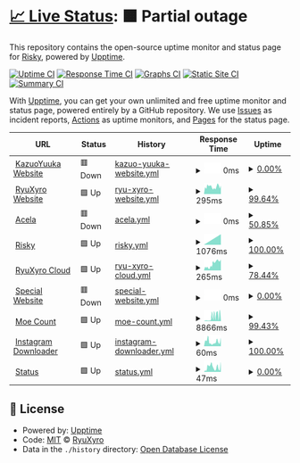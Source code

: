 # [📈 Live Status](https://RyuXyro.github.io/status): <!--live status--> **🟧 Partial outage**

This repository contains the open-source uptime monitor and status page for [Risky](https://RyuXyro.github.io/status), powered by [Upptime](https://github.com/upptime/upptime).

[![Uptime CI](https://github.com/RyuXyro/status/workflows/Uptime%20CI/badge.svg)](https://github.com/RyuXyro/status/actions?query=workflow%3A%22Uptime+CI%22)
[![Response Time CI](https://github.com/RyuXyro/status/workflows/Response%20Time%20CI/badge.svg)](https://github.com/RyuXyro/status/actions?query=workflow%3A%22Response+Time+CI%22)
[![Graphs CI](https://github.com/RyuXyro/status/workflows/Graphs%20CI/badge.svg)](https://github.com/RyuXyro/status/actions?query=workflow%3A%22Graphs+CI%22)
[![Static Site CI](https://github.com/RyuXyro/status/workflows/Static%20Site%20CI/badge.svg)](https://github.com/RyuXyro/status/actions?query=workflow%3A%22Static+Site+CI%22)
[![Summary CI](https://github.com/RyuXyro/status/workflows/Summary%20CI/badge.svg)](https://github.com/RyuXyro/status/actions?query=workflow%3A%22Summary+CI%22)

With [Upptime](https://upptime.js.org), you can get your own unlimited and free uptime monitor and status page, powered entirely by a GitHub repository. We use [Issues](https://github.com/RyuXyro/status/issues) as incident reports, [Actions](https://github.com/RyuXyro/status/actions) as uptime monitors, and [Pages](https://RyuXyro.github.io/status) for the status page.

<!--start: status pages-->
<!-- This summary is generated by Upptime (https://github.com/upptime/upptime) -->
<!-- Do not edit this manually, your changes will be overwritten -->
<!-- prettier-ignore -->
| URL | Status | History | Response Time | Uptime |
| --- | ------ | ------- | ------------- | ------ |
| <img alt="" src="https://icons.duckduckgo.com/ip3/kazuoyuuka.rf.gd.ico" height="13"> [KazuoYuuka Website](https://kazuoyuuka.rf.gd) | 🟥 Down | [kazuo-yuuka-website.yml](https://github.com/RyuXyro/status/commits/HEAD/history/kazuo-yuuka-website.yml) | <details><summary><img alt="Response time graph" src="./graphs/kazuo-yuuka-website/response-time-week.png" height="20"> 0ms</summary><br><a href="https://RyuXyro.github.io/status/history/kazuo-yuuka-website"><img alt="Response time 0" src="https://img.shields.io/endpoint?url=https%3A%2F%2Fraw.githubusercontent.com%2FRyuXyro%2Fstatus%2FHEAD%2Fapi%2Fkazuo-yuuka-website%2Fresponse-time.json"></a><br><a href="https://RyuXyro.github.io/status/history/kazuo-yuuka-website"><img alt="24-hour response time 0" src="https://img.shields.io/endpoint?url=https%3A%2F%2Fraw.githubusercontent.com%2FRyuXyro%2Fstatus%2FHEAD%2Fapi%2Fkazuo-yuuka-website%2Fresponse-time-day.json"></a><br><a href="https://RyuXyro.github.io/status/history/kazuo-yuuka-website"><img alt="7-day response time 0" src="https://img.shields.io/endpoint?url=https%3A%2F%2Fraw.githubusercontent.com%2FRyuXyro%2Fstatus%2FHEAD%2Fapi%2Fkazuo-yuuka-website%2Fresponse-time-week.json"></a><br><a href="https://RyuXyro.github.io/status/history/kazuo-yuuka-website"><img alt="30-day response time 0" src="https://img.shields.io/endpoint?url=https%3A%2F%2Fraw.githubusercontent.com%2FRyuXyro%2Fstatus%2FHEAD%2Fapi%2Fkazuo-yuuka-website%2Fresponse-time-month.json"></a><br><a href="https://RyuXyro.github.io/status/history/kazuo-yuuka-website"><img alt="1-year response time 0" src="https://img.shields.io/endpoint?url=https%3A%2F%2Fraw.githubusercontent.com%2FRyuXyro%2Fstatus%2FHEAD%2Fapi%2Fkazuo-yuuka-website%2Fresponse-time-year.json"></a></details> | <details><summary><a href="https://RyuXyro.github.io/status/history/kazuo-yuuka-website">0.00%</a></summary><a href="https://RyuXyro.github.io/status/history/kazuo-yuuka-website"><img alt="All-time uptime 0.00%" src="https://img.shields.io/endpoint?url=https%3A%2F%2Fraw.githubusercontent.com%2FRyuXyro%2Fstatus%2FHEAD%2Fapi%2Fkazuo-yuuka-website%2Fuptime.json"></a><br><a href="https://RyuXyro.github.io/status/history/kazuo-yuuka-website"><img alt="24-hour uptime 0.00%" src="https://img.shields.io/endpoint?url=https%3A%2F%2Fraw.githubusercontent.com%2FRyuXyro%2Fstatus%2FHEAD%2Fapi%2Fkazuo-yuuka-website%2Fuptime-day.json"></a><br><a href="https://RyuXyro.github.io/status/history/kazuo-yuuka-website"><img alt="7-day uptime 0.00%" src="https://img.shields.io/endpoint?url=https%3A%2F%2Fraw.githubusercontent.com%2FRyuXyro%2Fstatus%2FHEAD%2Fapi%2Fkazuo-yuuka-website%2Fuptime-week.json"></a><br><a href="https://RyuXyro.github.io/status/history/kazuo-yuuka-website"><img alt="30-day uptime 0.00%" src="https://img.shields.io/endpoint?url=https%3A%2F%2Fraw.githubusercontent.com%2FRyuXyro%2Fstatus%2FHEAD%2Fapi%2Fkazuo-yuuka-website%2Fuptime-month.json"></a><br><a href="https://RyuXyro.github.io/status/history/kazuo-yuuka-website"><img alt="1-year uptime 0.00%" src="https://img.shields.io/endpoint?url=https%3A%2F%2Fraw.githubusercontent.com%2FRyuXyro%2Fstatus%2FHEAD%2Fapi%2Fkazuo-yuuka-website%2Fuptime-year.json"></a></details>
| <img alt="" src="https://icons.duckduckgo.com/ip3/ryuxyro.epizy.com.ico" height="13"> [RyuXyro Website](http://ryuxyro.epizy.com) | 🟩 Up | [ryu-xyro-website.yml](https://github.com/RyuXyro/status/commits/HEAD/history/ryu-xyro-website.yml) | <details><summary><img alt="Response time graph" src="./graphs/ryu-xyro-website/response-time-week.png" height="20"> 295ms</summary><br><a href="https://RyuXyro.github.io/status/history/ryu-xyro-website"><img alt="Response time 349" src="https://img.shields.io/endpoint?url=https%3A%2F%2Fraw.githubusercontent.com%2FRyuXyro%2Fstatus%2FHEAD%2Fapi%2Fryu-xyro-website%2Fresponse-time.json"></a><br><a href="https://RyuXyro.github.io/status/history/ryu-xyro-website"><img alt="24-hour response time 310" src="https://img.shields.io/endpoint?url=https%3A%2F%2Fraw.githubusercontent.com%2FRyuXyro%2Fstatus%2FHEAD%2Fapi%2Fryu-xyro-website%2Fresponse-time-day.json"></a><br><a href="https://RyuXyro.github.io/status/history/ryu-xyro-website"><img alt="7-day response time 295" src="https://img.shields.io/endpoint?url=https%3A%2F%2Fraw.githubusercontent.com%2FRyuXyro%2Fstatus%2FHEAD%2Fapi%2Fryu-xyro-website%2Fresponse-time-week.json"></a><br><a href="https://RyuXyro.github.io/status/history/ryu-xyro-website"><img alt="30-day response time 349" src="https://img.shields.io/endpoint?url=https%3A%2F%2Fraw.githubusercontent.com%2FRyuXyro%2Fstatus%2FHEAD%2Fapi%2Fryu-xyro-website%2Fresponse-time-month.json"></a><br><a href="https://RyuXyro.github.io/status/history/ryu-xyro-website"><img alt="1-year response time 349" src="https://img.shields.io/endpoint?url=https%3A%2F%2Fraw.githubusercontent.com%2FRyuXyro%2Fstatus%2FHEAD%2Fapi%2Fryu-xyro-website%2Fresponse-time-year.json"></a></details> | <details><summary><a href="https://RyuXyro.github.io/status/history/ryu-xyro-website">99.64%</a></summary><a href="https://RyuXyro.github.io/status/history/ryu-xyro-website"><img alt="All-time uptime 98.79%" src="https://img.shields.io/endpoint?url=https%3A%2F%2Fraw.githubusercontent.com%2FRyuXyro%2Fstatus%2FHEAD%2Fapi%2Fryu-xyro-website%2Fuptime.json"></a><br><a href="https://RyuXyro.github.io/status/history/ryu-xyro-website"><img alt="24-hour uptime 100.00%" src="https://img.shields.io/endpoint?url=https%3A%2F%2Fraw.githubusercontent.com%2FRyuXyro%2Fstatus%2FHEAD%2Fapi%2Fryu-xyro-website%2Fuptime-day.json"></a><br><a href="https://RyuXyro.github.io/status/history/ryu-xyro-website"><img alt="7-day uptime 99.64%" src="https://img.shields.io/endpoint?url=https%3A%2F%2Fraw.githubusercontent.com%2FRyuXyro%2Fstatus%2FHEAD%2Fapi%2Fryu-xyro-website%2Fuptime-week.json"></a><br><a href="https://RyuXyro.github.io/status/history/ryu-xyro-website"><img alt="30-day uptime 98.79%" src="https://img.shields.io/endpoint?url=https%3A%2F%2Fraw.githubusercontent.com%2FRyuXyro%2Fstatus%2FHEAD%2Fapi%2Fryu-xyro-website%2Fuptime-month.json"></a><br><a href="https://RyuXyro.github.io/status/history/ryu-xyro-website"><img alt="1-year uptime 98.79%" src="https://img.shields.io/endpoint?url=https%3A%2F%2Fraw.githubusercontent.com%2FRyuXyro%2Fstatus%2FHEAD%2Fapi%2Fryu-xyro-website%2Fuptime-year.json"></a></details>
| <img alt="" src="https://icons.duckduckgo.com/ip3/acela.rf.gd.ico" height="13"> [Acela](https://acela.rf.gd) | 🟥 Down | [acela.yml](https://github.com/RyuXyro/status/commits/HEAD/history/acela.yml) | <details><summary><img alt="Response time graph" src="./graphs/acela/response-time-week.png" height="20"> 0ms</summary><br><a href="https://RyuXyro.github.io/status/history/acela"><img alt="Response time 0" src="https://img.shields.io/endpoint?url=https%3A%2F%2Fraw.githubusercontent.com%2FRyuXyro%2Fstatus%2FHEAD%2Fapi%2Facela%2Fresponse-time.json"></a><br><a href="https://RyuXyro.github.io/status/history/acela"><img alt="24-hour response time 0" src="https://img.shields.io/endpoint?url=https%3A%2F%2Fraw.githubusercontent.com%2FRyuXyro%2Fstatus%2FHEAD%2Fapi%2Facela%2Fresponse-time-day.json"></a><br><a href="https://RyuXyro.github.io/status/history/acela"><img alt="7-day response time 0" src="https://img.shields.io/endpoint?url=https%3A%2F%2Fraw.githubusercontent.com%2FRyuXyro%2Fstatus%2FHEAD%2Fapi%2Facela%2Fresponse-time-week.json"></a><br><a href="https://RyuXyro.github.io/status/history/acela"><img alt="30-day response time 0" src="https://img.shields.io/endpoint?url=https%3A%2F%2Fraw.githubusercontent.com%2FRyuXyro%2Fstatus%2FHEAD%2Fapi%2Facela%2Fresponse-time-month.json"></a><br><a href="https://RyuXyro.github.io/status/history/acela"><img alt="1-year response time 0" src="https://img.shields.io/endpoint?url=https%3A%2F%2Fraw.githubusercontent.com%2FRyuXyro%2Fstatus%2FHEAD%2Fapi%2Facela%2Fresponse-time-year.json"></a></details> | <details><summary><a href="https://RyuXyro.github.io/status/history/acela">50.85%</a></summary><a href="https://RyuXyro.github.io/status/history/acela"><img alt="All-time uptime 50.85%" src="https://img.shields.io/endpoint?url=https%3A%2F%2Fraw.githubusercontent.com%2FRyuXyro%2Fstatus%2FHEAD%2Fapi%2Facela%2Fuptime.json"></a><br><a href="https://RyuXyro.github.io/status/history/acela"><img alt="24-hour uptime 65.03%" src="https://img.shields.io/endpoint?url=https%3A%2F%2Fraw.githubusercontent.com%2FRyuXyro%2Fstatus%2FHEAD%2Fapi%2Facela%2Fuptime-day.json"></a><br><a href="https://RyuXyro.github.io/status/history/acela"><img alt="7-day uptime 50.85%" src="https://img.shields.io/endpoint?url=https%3A%2F%2Fraw.githubusercontent.com%2FRyuXyro%2Fstatus%2FHEAD%2Fapi%2Facela%2Fuptime-week.json"></a><br><a href="https://RyuXyro.github.io/status/history/acela"><img alt="30-day uptime 50.85%" src="https://img.shields.io/endpoint?url=https%3A%2F%2Fraw.githubusercontent.com%2FRyuXyro%2Fstatus%2FHEAD%2Fapi%2Facela%2Fuptime-month.json"></a><br><a href="https://RyuXyro.github.io/status/history/acela"><img alt="1-year uptime 50.85%" src="https://img.shields.io/endpoint?url=https%3A%2F%2Fraw.githubusercontent.com%2FRyuXyro%2Fstatus%2FHEAD%2Fapi%2Facela%2Fuptime-year.json"></a></details>
| <img alt="" src="https://icons.duckduckgo.com/ip3/ryuxyro.my.id.ico" height="13"> [Risky](https://ryuxyro.my.id/) | 🟩 Up | [risky.yml](https://github.com/RyuXyro/status/commits/HEAD/history/risky.yml) | <details><summary><img alt="Response time graph" src="./graphs/risky/response-time-week.png" height="20"> 1076ms</summary><br><a href="https://RyuXyro.github.io/status/history/risky"><img alt="Response time 1076" src="https://img.shields.io/endpoint?url=https%3A%2F%2Fraw.githubusercontent.com%2FRyuXyro%2Fstatus%2FHEAD%2Fapi%2Frisky%2Fresponse-time.json"></a><br><a href="https://RyuXyro.github.io/status/history/risky"><img alt="24-hour response time 1076" src="https://img.shields.io/endpoint?url=https%3A%2F%2Fraw.githubusercontent.com%2FRyuXyro%2Fstatus%2FHEAD%2Fapi%2Frisky%2Fresponse-time-day.json"></a><br><a href="https://RyuXyro.github.io/status/history/risky"><img alt="7-day response time 1076" src="https://img.shields.io/endpoint?url=https%3A%2F%2Fraw.githubusercontent.com%2FRyuXyro%2Fstatus%2FHEAD%2Fapi%2Frisky%2Fresponse-time-week.json"></a><br><a href="https://RyuXyro.github.io/status/history/risky"><img alt="30-day response time 1076" src="https://img.shields.io/endpoint?url=https%3A%2F%2Fraw.githubusercontent.com%2FRyuXyro%2Fstatus%2FHEAD%2Fapi%2Frisky%2Fresponse-time-month.json"></a><br><a href="https://RyuXyro.github.io/status/history/risky"><img alt="1-year response time 1076" src="https://img.shields.io/endpoint?url=https%3A%2F%2Fraw.githubusercontent.com%2FRyuXyro%2Fstatus%2FHEAD%2Fapi%2Frisky%2Fresponse-time-year.json"></a></details> | <details><summary><a href="https://RyuXyro.github.io/status/history/risky">100.00%</a></summary><a href="https://RyuXyro.github.io/status/history/risky"><img alt="All-time uptime 100.00%" src="https://img.shields.io/endpoint?url=https%3A%2F%2Fraw.githubusercontent.com%2FRyuXyro%2Fstatus%2FHEAD%2Fapi%2Frisky%2Fuptime.json"></a><br><a href="https://RyuXyro.github.io/status/history/risky"><img alt="24-hour uptime 100.00%" src="https://img.shields.io/endpoint?url=https%3A%2F%2Fraw.githubusercontent.com%2FRyuXyro%2Fstatus%2FHEAD%2Fapi%2Frisky%2Fuptime-day.json"></a><br><a href="https://RyuXyro.github.io/status/history/risky"><img alt="7-day uptime 100.00%" src="https://img.shields.io/endpoint?url=https%3A%2F%2Fraw.githubusercontent.com%2FRyuXyro%2Fstatus%2FHEAD%2Fapi%2Frisky%2Fuptime-week.json"></a><br><a href="https://RyuXyro.github.io/status/history/risky"><img alt="30-day uptime 100.00%" src="https://img.shields.io/endpoint?url=https%3A%2F%2Fraw.githubusercontent.com%2FRyuXyro%2Fstatus%2FHEAD%2Fapi%2Frisky%2Fuptime-month.json"></a><br><a href="https://RyuXyro.github.io/status/history/risky"><img alt="1-year uptime 100.00%" src="https://img.shields.io/endpoint?url=https%3A%2F%2Fraw.githubusercontent.com%2FRyuXyro%2Fstatus%2FHEAD%2Fapi%2Frisky%2Fuptime-year.json"></a></details>
| <img alt="" src="https://icons.duckduckgo.com/ip3/cloud.ryuxyro.workers.dev.ico" height="13"> [RyuXyro Cloud](https://cloud.ryuxyro.workers.dev/) | 🟩 Up | [ryu-xyro-cloud.yml](https://github.com/RyuXyro/status/commits/HEAD/history/ryu-xyro-cloud.yml) | <details><summary><img alt="Response time graph" src="./graphs/ryu-xyro-cloud/response-time-week.png" height="20"> 265ms</summary><br><a href="https://RyuXyro.github.io/status/history/ryu-xyro-cloud"><img alt="Response time 199" src="https://img.shields.io/endpoint?url=https%3A%2F%2Fraw.githubusercontent.com%2FRyuXyro%2Fstatus%2FHEAD%2Fapi%2Fryu-xyro-cloud%2Fresponse-time.json"></a><br><a href="https://RyuXyro.github.io/status/history/ryu-xyro-cloud"><img alt="24-hour response time 278" src="https://img.shields.io/endpoint?url=https%3A%2F%2Fraw.githubusercontent.com%2FRyuXyro%2Fstatus%2FHEAD%2Fapi%2Fryu-xyro-cloud%2Fresponse-time-day.json"></a><br><a href="https://RyuXyro.github.io/status/history/ryu-xyro-cloud"><img alt="7-day response time 265" src="https://img.shields.io/endpoint?url=https%3A%2F%2Fraw.githubusercontent.com%2FRyuXyro%2Fstatus%2FHEAD%2Fapi%2Fryu-xyro-cloud%2Fresponse-time-week.json"></a><br><a href="https://RyuXyro.github.io/status/history/ryu-xyro-cloud"><img alt="30-day response time 199" src="https://img.shields.io/endpoint?url=https%3A%2F%2Fraw.githubusercontent.com%2FRyuXyro%2Fstatus%2FHEAD%2Fapi%2Fryu-xyro-cloud%2Fresponse-time-month.json"></a><br><a href="https://RyuXyro.github.io/status/history/ryu-xyro-cloud"><img alt="1-year response time 199" src="https://img.shields.io/endpoint?url=https%3A%2F%2Fraw.githubusercontent.com%2FRyuXyro%2Fstatus%2FHEAD%2Fapi%2Fryu-xyro-cloud%2Fresponse-time-year.json"></a></details> | <details><summary><a href="https://RyuXyro.github.io/status/history/ryu-xyro-cloud">78.44%</a></summary><a href="https://RyuXyro.github.io/status/history/ryu-xyro-cloud"><img alt="All-time uptime 70.69%" src="https://img.shields.io/endpoint?url=https%3A%2F%2Fraw.githubusercontent.com%2FRyuXyro%2Fstatus%2FHEAD%2Fapi%2Fryu-xyro-cloud%2Fuptime.json"></a><br><a href="https://RyuXyro.github.io/status/history/ryu-xyro-cloud"><img alt="24-hour uptime 100.00%" src="https://img.shields.io/endpoint?url=https%3A%2F%2Fraw.githubusercontent.com%2FRyuXyro%2Fstatus%2FHEAD%2Fapi%2Fryu-xyro-cloud%2Fuptime-day.json"></a><br><a href="https://RyuXyro.github.io/status/history/ryu-xyro-cloud"><img alt="7-day uptime 78.44%" src="https://img.shields.io/endpoint?url=https%3A%2F%2Fraw.githubusercontent.com%2FRyuXyro%2Fstatus%2FHEAD%2Fapi%2Fryu-xyro-cloud%2Fuptime-week.json"></a><br><a href="https://RyuXyro.github.io/status/history/ryu-xyro-cloud"><img alt="30-day uptime 70.69%" src="https://img.shields.io/endpoint?url=https%3A%2F%2Fraw.githubusercontent.com%2FRyuXyro%2Fstatus%2FHEAD%2Fapi%2Fryu-xyro-cloud%2Fuptime-month.json"></a><br><a href="https://RyuXyro.github.io/status/history/ryu-xyro-cloud"><img alt="1-year uptime 70.69%" src="https://img.shields.io/endpoint?url=https%3A%2F%2Fraw.githubusercontent.com%2FRyuXyro%2Fstatus%2FHEAD%2Fapi%2Fryu-xyro-cloud%2Fuptime-year.json"></a></details>
| <img alt="" src="https://icons.duckduckgo.com/ip3/special-for-you.rf.gd.ico" height="13"> [Special Website](https://special-for-you.rf.gd) | 🟥 Down | [special-website.yml](https://github.com/RyuXyro/status/commits/HEAD/history/special-website.yml) | <details><summary><img alt="Response time graph" src="./graphs/special-website/response-time-week.png" height="20"> 0ms</summary><br><a href="https://RyuXyro.github.io/status/history/special-website"><img alt="Response time 0" src="https://img.shields.io/endpoint?url=https%3A%2F%2Fraw.githubusercontent.com%2FRyuXyro%2Fstatus%2FHEAD%2Fapi%2Fspecial-website%2Fresponse-time.json"></a><br><a href="https://RyuXyro.github.io/status/history/special-website"><img alt="24-hour response time 0" src="https://img.shields.io/endpoint?url=https%3A%2F%2Fraw.githubusercontent.com%2FRyuXyro%2Fstatus%2FHEAD%2Fapi%2Fspecial-website%2Fresponse-time-day.json"></a><br><a href="https://RyuXyro.github.io/status/history/special-website"><img alt="7-day response time 0" src="https://img.shields.io/endpoint?url=https%3A%2F%2Fraw.githubusercontent.com%2FRyuXyro%2Fstatus%2FHEAD%2Fapi%2Fspecial-website%2Fresponse-time-week.json"></a><br><a href="https://RyuXyro.github.io/status/history/special-website"><img alt="30-day response time 0" src="https://img.shields.io/endpoint?url=https%3A%2F%2Fraw.githubusercontent.com%2FRyuXyro%2Fstatus%2FHEAD%2Fapi%2Fspecial-website%2Fresponse-time-month.json"></a><br><a href="https://RyuXyro.github.io/status/history/special-website"><img alt="1-year response time 0" src="https://img.shields.io/endpoint?url=https%3A%2F%2Fraw.githubusercontent.com%2FRyuXyro%2Fstatus%2FHEAD%2Fapi%2Fspecial-website%2Fresponse-time-year.json"></a></details> | <details><summary><a href="https://RyuXyro.github.io/status/history/special-website">0.00%</a></summary><a href="https://RyuXyro.github.io/status/history/special-website"><img alt="All-time uptime 0.00%" src="https://img.shields.io/endpoint?url=https%3A%2F%2Fraw.githubusercontent.com%2FRyuXyro%2Fstatus%2FHEAD%2Fapi%2Fspecial-website%2Fuptime.json"></a><br><a href="https://RyuXyro.github.io/status/history/special-website"><img alt="24-hour uptime 0.00%" src="https://img.shields.io/endpoint?url=https%3A%2F%2Fraw.githubusercontent.com%2FRyuXyro%2Fstatus%2FHEAD%2Fapi%2Fspecial-website%2Fuptime-day.json"></a><br><a href="https://RyuXyro.github.io/status/history/special-website"><img alt="7-day uptime 0.00%" src="https://img.shields.io/endpoint?url=https%3A%2F%2Fraw.githubusercontent.com%2FRyuXyro%2Fstatus%2FHEAD%2Fapi%2Fspecial-website%2Fuptime-week.json"></a><br><a href="https://RyuXyro.github.io/status/history/special-website"><img alt="30-day uptime 0.00%" src="https://img.shields.io/endpoint?url=https%3A%2F%2Fraw.githubusercontent.com%2FRyuXyro%2Fstatus%2FHEAD%2Fapi%2Fspecial-website%2Fuptime-month.json"></a><br><a href="https://RyuXyro.github.io/status/history/special-website"><img alt="1-year uptime 0.00%" src="https://img.shields.io/endpoint?url=https%3A%2F%2Fraw.githubusercontent.com%2FRyuXyro%2Fstatus%2FHEAD%2Fapi%2Fspecial-website%2Fuptime-year.json"></a></details>
| <img alt="" src="https://icons.duckduckgo.com/ip3/moe-count.glitch.me.ico" height="13"> [Moe Count](https://moe-count.glitch.me) | 🟩 Up | [moe-count.yml](https://github.com/RyuXyro/status/commits/HEAD/history/moe-count.yml) | <details><summary><img alt="Response time graph" src="./graphs/moe-count/response-time-week.png" height="20"> 8866ms</summary><br><a href="https://RyuXyro.github.io/status/history/moe-count"><img alt="Response time 4141" src="https://img.shields.io/endpoint?url=https%3A%2F%2Fraw.githubusercontent.com%2FRyuXyro%2Fstatus%2FHEAD%2Fapi%2Fmoe-count%2Fresponse-time.json"></a><br><a href="https://RyuXyro.github.io/status/history/moe-count"><img alt="24-hour response time 5676" src="https://img.shields.io/endpoint?url=https%3A%2F%2Fraw.githubusercontent.com%2FRyuXyro%2Fstatus%2FHEAD%2Fapi%2Fmoe-count%2Fresponse-time-day.json"></a><br><a href="https://RyuXyro.github.io/status/history/moe-count"><img alt="7-day response time 8866" src="https://img.shields.io/endpoint?url=https%3A%2F%2Fraw.githubusercontent.com%2FRyuXyro%2Fstatus%2FHEAD%2Fapi%2Fmoe-count%2Fresponse-time-week.json"></a><br><a href="https://RyuXyro.github.io/status/history/moe-count"><img alt="30-day response time 4141" src="https://img.shields.io/endpoint?url=https%3A%2F%2Fraw.githubusercontent.com%2FRyuXyro%2Fstatus%2FHEAD%2Fapi%2Fmoe-count%2Fresponse-time-month.json"></a><br><a href="https://RyuXyro.github.io/status/history/moe-count"><img alt="1-year response time 4141" src="https://img.shields.io/endpoint?url=https%3A%2F%2Fraw.githubusercontent.com%2FRyuXyro%2Fstatus%2FHEAD%2Fapi%2Fmoe-count%2Fresponse-time-year.json"></a></details> | <details><summary><a href="https://RyuXyro.github.io/status/history/moe-count">99.43%</a></summary><a href="https://RyuXyro.github.io/status/history/moe-count"><img alt="All-time uptime 99.78%" src="https://img.shields.io/endpoint?url=https%3A%2F%2Fraw.githubusercontent.com%2FRyuXyro%2Fstatus%2FHEAD%2Fapi%2Fmoe-count%2Fuptime.json"></a><br><a href="https://RyuXyro.github.io/status/history/moe-count"><img alt="24-hour uptime 100.00%" src="https://img.shields.io/endpoint?url=https%3A%2F%2Fraw.githubusercontent.com%2FRyuXyro%2Fstatus%2FHEAD%2Fapi%2Fmoe-count%2Fuptime-day.json"></a><br><a href="https://RyuXyro.github.io/status/history/moe-count"><img alt="7-day uptime 99.43%" src="https://img.shields.io/endpoint?url=https%3A%2F%2Fraw.githubusercontent.com%2FRyuXyro%2Fstatus%2FHEAD%2Fapi%2Fmoe-count%2Fuptime-week.json"></a><br><a href="https://RyuXyro.github.io/status/history/moe-count"><img alt="30-day uptime 99.78%" src="https://img.shields.io/endpoint?url=https%3A%2F%2Fraw.githubusercontent.com%2FRyuXyro%2Fstatus%2FHEAD%2Fapi%2Fmoe-count%2Fuptime-month.json"></a><br><a href="https://RyuXyro.github.io/status/history/moe-count"><img alt="1-year uptime 99.78%" src="https://img.shields.io/endpoint?url=https%3A%2F%2Fraw.githubusercontent.com%2FRyuXyro%2Fstatus%2FHEAD%2Fapi%2Fmoe-count%2Fuptime-year.json"></a></details>
| <img alt="" src="https://icons.duckduckgo.com/ip3/ryuxyro.github.io.ico" height="13"> [Instagram Downloader](https://ryuxyro.github.io/igdownloader/) | 🟩 Up | [instagram-downloader.yml](https://github.com/RyuXyro/status/commits/HEAD/history/instagram-downloader.yml) | <details><summary><img alt="Response time graph" src="./graphs/instagram-downloader/response-time-week.png" height="20"> 60ms</summary><br><a href="https://RyuXyro.github.io/status/history/instagram-downloader"><img alt="Response time 74" src="https://img.shields.io/endpoint?url=https%3A%2F%2Fraw.githubusercontent.com%2FRyuXyro%2Fstatus%2FHEAD%2Fapi%2Finstagram-downloader%2Fresponse-time.json"></a><br><a href="https://RyuXyro.github.io/status/history/instagram-downloader"><img alt="24-hour response time 85" src="https://img.shields.io/endpoint?url=https%3A%2F%2Fraw.githubusercontent.com%2FRyuXyro%2Fstatus%2FHEAD%2Fapi%2Finstagram-downloader%2Fresponse-time-day.json"></a><br><a href="https://RyuXyro.github.io/status/history/instagram-downloader"><img alt="7-day response time 60" src="https://img.shields.io/endpoint?url=https%3A%2F%2Fraw.githubusercontent.com%2FRyuXyro%2Fstatus%2FHEAD%2Fapi%2Finstagram-downloader%2Fresponse-time-week.json"></a><br><a href="https://RyuXyro.github.io/status/history/instagram-downloader"><img alt="30-day response time 74" src="https://img.shields.io/endpoint?url=https%3A%2F%2Fraw.githubusercontent.com%2FRyuXyro%2Fstatus%2FHEAD%2Fapi%2Finstagram-downloader%2Fresponse-time-month.json"></a><br><a href="https://RyuXyro.github.io/status/history/instagram-downloader"><img alt="1-year response time 74" src="https://img.shields.io/endpoint?url=https%3A%2F%2Fraw.githubusercontent.com%2FRyuXyro%2Fstatus%2FHEAD%2Fapi%2Finstagram-downloader%2Fresponse-time-year.json"></a></details> | <details><summary><a href="https://RyuXyro.github.io/status/history/instagram-downloader">100.00%</a></summary><a href="https://RyuXyro.github.io/status/history/instagram-downloader"><img alt="All-time uptime 100.00%" src="https://img.shields.io/endpoint?url=https%3A%2F%2Fraw.githubusercontent.com%2FRyuXyro%2Fstatus%2FHEAD%2Fapi%2Finstagram-downloader%2Fuptime.json"></a><br><a href="https://RyuXyro.github.io/status/history/instagram-downloader"><img alt="24-hour uptime 100.00%" src="https://img.shields.io/endpoint?url=https%3A%2F%2Fraw.githubusercontent.com%2FRyuXyro%2Fstatus%2FHEAD%2Fapi%2Finstagram-downloader%2Fuptime-day.json"></a><br><a href="https://RyuXyro.github.io/status/history/instagram-downloader"><img alt="7-day uptime 100.00%" src="https://img.shields.io/endpoint?url=https%3A%2F%2Fraw.githubusercontent.com%2FRyuXyro%2Fstatus%2FHEAD%2Fapi%2Finstagram-downloader%2Fuptime-week.json"></a><br><a href="https://RyuXyro.github.io/status/history/instagram-downloader"><img alt="30-day uptime 100.00%" src="https://img.shields.io/endpoint?url=https%3A%2F%2Fraw.githubusercontent.com%2FRyuXyro%2Fstatus%2FHEAD%2Fapi%2Finstagram-downloader%2Fuptime-month.json"></a><br><a href="https://RyuXyro.github.io/status/history/instagram-downloader"><img alt="1-year uptime 100.00%" src="https://img.shields.io/endpoint?url=https%3A%2F%2Fraw.githubusercontent.com%2FRyuXyro%2Fstatus%2FHEAD%2Fapi%2Finstagram-downloader%2Fuptime-year.json"></a></details>
| <img alt="" src="https://icons.duckduckgo.com/ip3/ryuxyro.github.io.ico" height="13"> [Status](https://ryuxyro.github.io/status/) | 🟩 Up | [status.yml](https://github.com/RyuXyro/status/commits/HEAD/history/status.yml) | <details><summary><img alt="Response time graph" src="./graphs/status/response-time-week.png" height="20"> 47ms</summary><br><a href="https://RyuXyro.github.io/status/history/status"><img alt="Response time 48" src="https://img.shields.io/endpoint?url=https%3A%2F%2Fraw.githubusercontent.com%2FRyuXyro%2Fstatus%2FHEAD%2Fapi%2Fstatus%2Fresponse-time.json"></a><br><a href="https://RyuXyro.github.io/status/history/status"><img alt="24-hour response time 69" src="https://img.shields.io/endpoint?url=https%3A%2F%2Fraw.githubusercontent.com%2FRyuXyro%2Fstatus%2FHEAD%2Fapi%2Fstatus%2Fresponse-time-day.json"></a><br><a href="https://RyuXyro.github.io/status/history/status"><img alt="7-day response time 47" src="https://img.shields.io/endpoint?url=https%3A%2F%2Fraw.githubusercontent.com%2FRyuXyro%2Fstatus%2FHEAD%2Fapi%2Fstatus%2Fresponse-time-week.json"></a><br><a href="https://RyuXyro.github.io/status/history/status"><img alt="30-day response time 48" src="https://img.shields.io/endpoint?url=https%3A%2F%2Fraw.githubusercontent.com%2FRyuXyro%2Fstatus%2FHEAD%2Fapi%2Fstatus%2Fresponse-time-month.json"></a><br><a href="https://RyuXyro.github.io/status/history/status"><img alt="1-year response time 48" src="https://img.shields.io/endpoint?url=https%3A%2F%2Fraw.githubusercontent.com%2FRyuXyro%2Fstatus%2FHEAD%2Fapi%2Fstatus%2Fresponse-time-year.json"></a></details> | <details><summary><a href="https://RyuXyro.github.io/status/history/status">0.00%</a></summary><a href="https://RyuXyro.github.io/status/history/status"><img alt="All-time uptime 0.00%" src="https://img.shields.io/endpoint?url=https%3A%2F%2Fraw.githubusercontent.com%2FRyuXyro%2Fstatus%2FHEAD%2Fapi%2Fstatus%2Fuptime.json"></a><br><a href="https://RyuXyro.github.io/status/history/status"><img alt="24-hour uptime 0.00%" src="https://img.shields.io/endpoint?url=https%3A%2F%2Fraw.githubusercontent.com%2FRyuXyro%2Fstatus%2FHEAD%2Fapi%2Fstatus%2Fuptime-day.json"></a><br><a href="https://RyuXyro.github.io/status/history/status"><img alt="7-day uptime 0.00%" src="https://img.shields.io/endpoint?url=https%3A%2F%2Fraw.githubusercontent.com%2FRyuXyro%2Fstatus%2FHEAD%2Fapi%2Fstatus%2Fuptime-week.json"></a><br><a href="https://RyuXyro.github.io/status/history/status"><img alt="30-day uptime 0.00%" src="https://img.shields.io/endpoint?url=https%3A%2F%2Fraw.githubusercontent.com%2FRyuXyro%2Fstatus%2FHEAD%2Fapi%2Fstatus%2Fuptime-month.json"></a><br><a href="https://RyuXyro.github.io/status/history/status"><img alt="1-year uptime 0.00%" src="https://img.shields.io/endpoint?url=https%3A%2F%2Fraw.githubusercontent.com%2FRyuXyro%2Fstatus%2FHEAD%2Fapi%2Fstatus%2Fuptime-year.json"></a></details>

<!--end: status pages-->

## 📄 License

- Powered by: [Upptime](https://github.com/upptime/upptime)
- Code: [MIT](./LICENSE) © [RyuXyro](https://github.com/RyuXyro)
- Data in the `./history` directory: [Open Database License](https://opendatacommons.org/licenses/odbl/1-0/)

